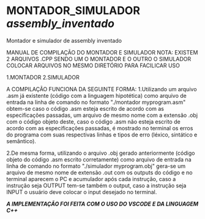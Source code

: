 # MONTADOR_SIMULADOR *assembly_inventado*
Montador e simulador de assembly inventado

MANUAL DE COMPILAÇÃO DO MONTADOR E SIMULADOR 
NOTA: EXISTEM 2 ARQUIVOS .CPP SENDO UM O MONTADOR E O OUTRO O SIMULADOR
      COLOCAR ARQUIVOS NO MESMO DIRETÓRIO PARA FACILICAR USO
      
1.MONTADOR
2.SIMULADOR

A COMPILAÇÃO FUNCIONA DA SEGUINTE FORMA:
1.Utilizando um arquivo .asm já existente (código com a linguagem hipotética) 
  como arquivo de entrada na linha de comando no formato "./montador myprogram.asm" obtem-se
  caso o código .asm esteja escrito de acordo com as especificações passadas, um arquivo de
  mesmo nome com a extensão .obj com o código objeto deste, caso o código .asm não esteja 
  escrito de acordo com as especificações passadas, é mostrado no terminal os erros
  do programa com suas respectivas linhas e tipos de erro (léxico, sintático e semântico).  

2.De mesma forma, utilizando o arquivo .obj gerado anteriormente (código objeto do código
  .asm escrito corretamente) como arquivo de entrada na linha de comando no formato "./simulador myprogram.obj" 
  gera-se um arquivo de mesmo nome de extensão .out com os outputs do código e no terminal 
  aparecem o PC e acumulador após cada instrução, caso a instrução seja OUTPUT tem-se também
  o output, caso a instrução seja INPUT o usuário deve colocar o input desejado no terminal.

***A IMPLEMENTAÇÃO FOI FEITA COM O USO DO VSCODE E DA LINGUAGEM C++***   



